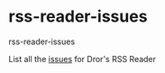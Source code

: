 # rss-reader-issues
rss-reader-issues

List all the [issues](https://github.com/eladmoshe/rss-reader-issues/issues) for Dror's RSS Reader
